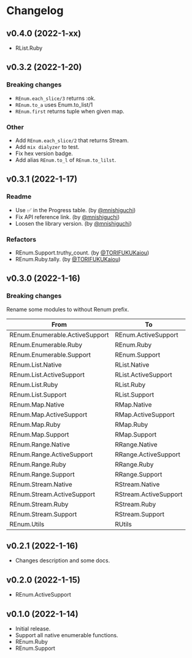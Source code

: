 <!-- @format -->

# Changelog

## v0.4.0 (2022-1-xx)

- RList.Ruby

## v0.3.2 (2022-1-20)

### Breaking changes

- `REnum.each_slice/3` returns :ok.
- `REnum.to_a` uses Enum.to_list/1
- `REnum.first` returns tuple when given map.

### Other

- Add `REnum.each_slice/2` that returns Stream.
- Add `mix dialyzer` to test.
- Fix hex version badge.
- Add alias `REnum.to_l` of `REnum.to_lilst`.

## v0.3.1 (2022-1-17)

### Readme

- Use ✅ in the Progress table. (by [@mnishiguchi](https://github.com/mnishiguchi))
- Fix API reference link. (by [@mnishiguchi](https://github.com/mnishiguchi))
- Loosen the library version. (by [@mnishiguchi](https://github.com/mnishiguchi))

### Refactors

- REnum.Support.truthy_count. (by [@TORIFUKUKaiou](https://github.com/TORIFUKUKaiou))
- REnum.Ruby.tally. (by [@TORIFUKUKaiou](https://github.com/TORIFUKUKaiou))

## v0.3.0 (2022-1-16)

### Breaking changes

Rename some modules to without Renum prefix.

| From                           | To                    |
| ------------------------------ | --------------------- |
| REnum.Enumerable.ActiveSupport | REnum.ActiveSupport   |
| REnum.Enumerable.Ruby          | REnum.Ruby            |
| REnum.Enumerable.Support       | REnum.Support         |
| REnum.List.Native              | RList.Native          |
| REnum.List.ActiveSupport       | RList.ActiveSupport   |
| REnum.List.Ruby                | RList.Ruby            |
| REnum.List.Support             | RList.Support         |
| REnum.Map.Native               | RMap.Native           |
| REnum.Map.ActiveSupport        | RMap.ActiveSupport    |
| REnum.Map.Ruby                 | RMap.Ruby             |
| REnum.Map.Support              | RMap.Support          |
| REnum.Range.Native             | RRange.Native         |
| REnum.Range.ActiveSupport      | RRange.ActiveSupport  |
| REnum.Range.Ruby               | RRange.Ruby           |
| REnum.Range.Support            | RRange.Support        |
| REnum.Stream.Native            | RStream.Native        |
| REnum.Stream.ActiveSupport     | RStream.ActiveSupport |
| REnum.Stream.Ruby              | RStream.Ruby          |
| REnum.Stream.Support           | RStream.Support       |
| REnum.Utils                    | RUtils                |

## v0.2.1 (2022-1-16)

- Changes description and some docs.

## v0.2.0 (2022-1-15)

- REnum.ActiveSupport

## v0.1.0 (2022-1-14)

- Initial release.
- Support all native enumerable functions.
- REnum.Ruby
- REnum.Support
